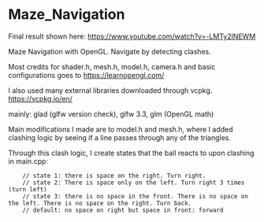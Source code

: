 # Maze_Navigation

Final result shown here: https://www.youtube.com/watch?v=-LMTy2lNEWM


Maze Navigation with OpenGL. Navigate by detecting clashes.

Most credits for shader.h, mesh.h, model.h, camera.h and basic configurations goes to https://learnopengl.com/

I also used many external libraries downloaded through vcpkg. https://vcpkg.io/en/

mainly: glad (glfw version check), glfw 3.3, glm (OpenGL math)

Main modifications I made are to model.h and mesh.h, where I added clashing logic by seeing if a line passes through any of the triangles. 

Through this clash logic, I create states that the ball reacts to upon clashing in main.cpp:

		// state 1: there is space on the right. Turn right.
		// state 2: There is space only on the left. Turn right 3 times (turn left)
		// state 3: there is no space in the front. There is no space on the left. There is no space on the right. Turn back.
		// default: no space on right but space in front: forward
    
    
